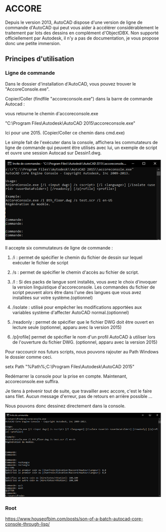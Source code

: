 # ACCORE

Depuis le version 2013, AutoCAD dispose d'une version de ligne de commande d'AutoCAD qui peut vous aider à accélérer considérablement le traitement par lots des dessins en complément d'ObjectDBX.
Non supporté officiellement par Autodesk, il n'y a pas de documentation, je vous propose donc une petite immersion. 

## Principes d'utilisation
### Ligne de commande

Dans le dossier d'installation d'AutoCAD, vous pouvez trouver le "AccoreConsole.exe". 

Copier/Coller (findfile "accoreconsole.exe") dans la barre de commande Autocad :

vous retourne le chemin d'accoreconsole.exe

"C:\\Program Files\\Autodesk\\AutoCAD 2015\\accoreconsole.exe"

Ici pour une 2015. (Copier/Coller ce chemin dans cmd.exe)

Le simple fait de l'exécuter dans la console, affichera les commutateurs de ligne de commande qui peuvent être utilisés avec lui, un exemple de script et ouvre une session Autocad sur Dessin1.dwg.

![](img/Illu1.png) 

Il accepte six commutateurs de ligne de commande :

1) /i : permet de spécifier le chemin du fichier de dessin sur lequel exécuter le fichier de script

2) /s : permet de spécifier le chemin d'accès au fichier de script.

3) /l : Si des packs de langue sont installés, vous avez le choix d'invoquer la version linguistique d'accoreconsole. Les commandes du fichier de script peuvent alors être dans l'une des langues que vous avez installées sur votre système.(optionnel)

4) /isolate : utilisé pour empêcher les modifications apportées aux variables système d'affecter AutoCAD normal.(optionnel)

5) /readonly : permet de spécifier que le fichier DWG doit être ouvert en lecture seule (optionnel, apparu avec la version 2015)

6) /p[rofile] permet de spécifier le nom d'un profil AutoCAD à utiliser lors de l'ouverture du fichier DWG. (optionnel, apparu avec la version 2015)

Pour raccourcir nos futurs scripts, nous pouvons rajouter au Path Windows le dossier comme ceci.

setx Path "%Path%;C:\Program Files\Autodesk\AutoCAD 2015"

Redémarrer la console pour la prise en compte. Maintenant, accoreconsole.exe suffira.

Je tiens à prévenir tout de suite, que travailler avec accore, c'est le faire sans filet. Aucun message d'erreur, pas de retours en arrière possible ...

Nous pouvons donc dessinez directement dans la console.

![](img/Illu2.png)

### Root

  https://www.houseofbim.com/posts/son-of-a-batch-autocad-core-console-through-lisp/
  